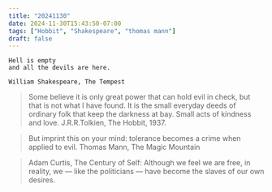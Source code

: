 ```yaml
---
title: "20241130"
date: 2024-11-30T15:43:50-07:00
tags: ["Hobbit", "Shakespeare", "thomas mann"]
draft: false
---
```


```
Hell is empty
and all the devils are here.

William Shakespeare, The Tempest
```

> Some believe it is only great power that can hold evil in check, but that is not what I have found. It is the small everyday deeds of ordinary folk that keep the darkness at bay. Small acts of kindness and love. J.R.R.Tolkien, The Hobbit, 1937.

> But imprint this on your mind: tolerance becomes a crime when applied to evil. Thomas Mann, The Magic Mountain

> Adam Curtis, The Century of Self: Although we feel we are free, in reality, we — like the politicians — have become the slaves of our own desires.
